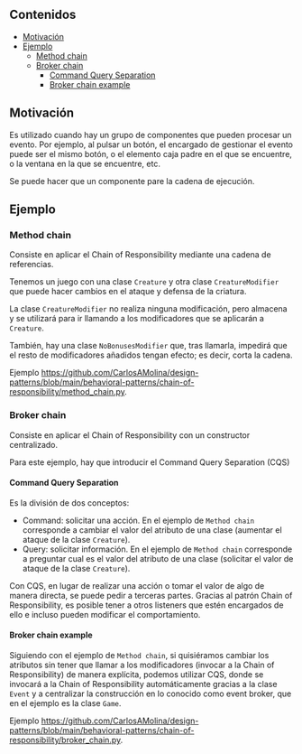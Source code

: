 ## Contenidos

- [Motivación](#motivación)
- [Ejemplo](#ejemplo)
  - [Method chain](#method-chain)
  - [Broker chain](#broker-chain)
    - [Command Query Separation](#command-query-separation)
    - [Broker chain example](#broker-chain-example)

## Motivación

Es utilizado cuando hay un grupo de componentes que pueden procesar un evento. Por ejemplo, al pulsar un botón, el encargado de gestionar el evento puede ser el mismo botón, o el elemento caja padre en el que se encuentre, o la ventana en la que se encuentre, etc.

Se puede hacer que un componente pare la cadena de ejecución.

## Ejemplo

### Method chain

Consiste en aplicar el Chain of Responsibility mediante una cadena de referencias.

Tenemos un juego con una clase `Creature` y otra clase `CreatureModifier` que puede hacer cambios en el ataque y defensa de la criatura.

La clase `CreatureModifier` no realiza ninguna modificación, pero almacena y se utilizará para ir llamando a los modificadores que se aplicarán a `Creature`.

También, hay una clase `NoBonusesModifier` que, tras llamarla, impedirá que el resto de modificadores añadidos tengan efecto; es decir, corta la cadena.

Ejemplo <https://github.com/CarlosAMolina/design-patterns/blob/main/behavioral-patterns/chain-of-responsibility/method_chain.py>.

### Broker chain

Consiste en aplicar el Chain of Responsibility con un constructor centralizado.

Para este ejemplo, hay que introducir el Command Query Separation (CQS)

#### Command Query Separation

Es la división de dos conceptos:

- Command: solicitar una acción. En el ejemplo de `Method chain` corresponde a cambiar el valor del atributo de una clase (aumentar el ataque de la clase `Creature`).
- Query: solicitar información. En el ejemplo de `Method chain` corresponde a preguntar cual es el valor del atributo de una clase (solicitar el valor de ataque de la clase `Creature`).

Con CQS, en lugar de realizar una acción o tomar el valor de algo de manera directa, se puede pedir a terceras partes. Gracias al patrón Chain of Responsibility, es posible tener a otros listeners que estén encargados de ello e incluso pueden modificar el comportamiento.

#### Broker chain example

Siguiendo con el ejemplo de `Method chain`, si quisiéramos cambiar los atributos sin tener que llamar a los modificadores (invocar a la Chain of Responsibility) de manera explícita, podemos utilizar CQS, donde se invocará a la Chain of Responsibility automáticamente gracias a la clase `Event` y a centralizar la construcción en lo conocido como event broker, que en el ejemplo es la clase `Game`.

Ejemplo <https://github.com/CarlosAMolina/design-patterns/blob/main/behavioral-patterns/chain-of-responsibility/broker_chain.py>.
